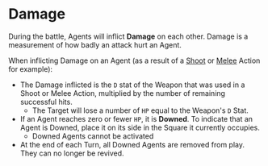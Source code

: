 # Damage

During the battle, Agents will inflict **Damage** on each other. Damage is a measurement of how badly an attack hurt an Agent.

When inflicting Damage on an Agent (as a result of a [Shoot](../3.Actions/3.Shoot.md) or [Melee](../3.Actions/4.Melee.md) Action for example):

* The Damage inflicted is the `D` stat of the Weapon that was used in a Shoot or Melee Action, multiplied by the number of remaining successful hits.
    * The Target will lose a number of `HP` equal to the Weapon's `D` Stat.
* If an Agent reaches zero or fewer `HP`, it is **Downed**. To indicate that an Agent is Downed, place it on its side in the Square it currently occupies.
    * Downed Agents cannot be activated
* At the end of each Turn, all Downed Agents are removed from play. They can no longer be revived.